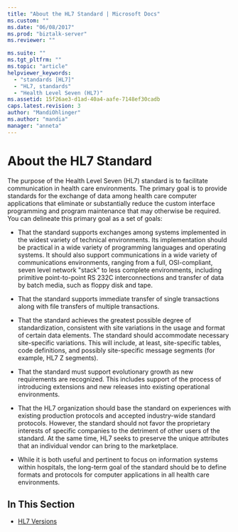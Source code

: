 ```yaml
---
title: "About the HL7 Standard | Microsoft Docs"
ms.custom: ""
ms.date: "06/08/2017"
ms.prod: "biztalk-server"
ms.reviewer: ""

ms.suite: ""
ms.tgt_pltfrm: ""
ms.topic: "article"
helpviewer_keywords: 
  - "standards [HL7]"
  - "HL7, standards"
  - "Health Level Seven (HL7)"
ms.assetid: 15f26ae3-d1ad-40a4-aafe-7148ef30cadb
caps.latest.revision: 3
author: "MandiOhlinger"
ms.author: "mandia"
manager: "anneta"
---
```

# About the HL7 Standard
The purpose of the Health Level Seven (HL7) standard is to facilitate communication in health care environments. The primary goal is to provide standards for the exchange of data among health care computer applications that eliminate or substantially reduce the custom interface programming and program maintenance that may otherwise be required. You can delineate this primary goal as a set of goals:  
  
-   That the standard supports exchanges among systems implemented in the widest variety of technical environments. Its implementation should be practical in a wide variety of programming languages and operating systems. It should also support communications in a wide variety of communications environments, ranging from a full, OSI-compliant, seven level network "stack" to less complete environments, including primitive point-to-point RS 232C interconnections and transfer of data by batch media, such as floppy disk and tape.  
  
-   That the standard supports immediate transfer of single transactions along with file transfers of multiple transactions.  
  
-   That the standard achieves the greatest possible degree of standardization, consistent with site variations in the usage and format of certain data elements. The standard should accommodate necessary site-specific variations. This will include, at least, site-specific tables, code definitions, and possibly site-specific message segments (for example, HL7 Z segments).  
  
-   That the standard must support evolutionary growth as new requirements are recognized. This includes support of the process of introducing extensions and new releases into existing operational environments.  
  
-   That the HL7 organization should base the standard on experiences with existing production protocols and accepted industry-wide standard protocols. However, the standard should not favor the proprietary interests of specific companies to the detriment of other users of the standard. At the same time, HL7 seeks to preserve the unique attributes that an individual vendor can bring to the marketplace.  
  
-   While it is both useful and pertinent to focus on information systems within hospitals, the long-term goal of the standard should be to define formats and protocols for computer applications in all health care environments.  
  
## In This Section  
  
-   [HL7 Versions](../../adapters-and-accelerators/accelerator-hl7/hl7-versions.md)